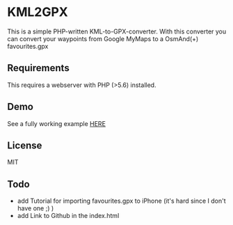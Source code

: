 # KML2GPX
This is a simple PHP-written KML-to-GPX-converter.
With this converter you can convert your waypoints from Google MyMaps to a OsmAnd(+) favourites.gpx

## Requirements
This requires a webserver with PHP (>5.6) installed.

## Demo
See a fully working example [HERE](http://kml2gpx.eu-central-1.elasticbeanstalk.com/)

## License
MIT

## Todo
  - add Tutorial for importing favourites.gpx to iPhone (it's hard since I don't have one ;) )
  - add Link to Github in the index.html
